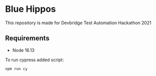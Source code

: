 # Blue Hippos
This repository is made for Devbridge Test Automation Hackathon 2021

## Requirements

- Node 16.13

To run cypress added script:
```shell
npm run cy
```